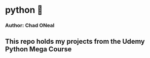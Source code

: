 # python &#128013;
<h3>Author: Chad ONeal<h3>
<h2>This repo holds my projects from the Udemy Python Mega Course<h2> 

